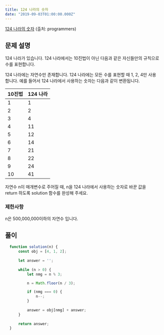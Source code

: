 ```yaml
---
title: 124 나라의 숫자
date: "2019-09-03T01:00:00.000Z"
---
```


[124 나라의 숫자](https://programmers.co.kr/learn/courses/30/lessons/12899) (출처: programmers)

## 문제 설명
124 나라가 있습니다. 124 나라에서는 10진법이 아닌 다음과 같은 자신들만의 규칙으로 수를 표현합니다.

124 나라에는 자연수만 존재합니다.
124 나라에는 모든 수를 표현할 때 1, 2, 4만 사용합니다.
예를 들어서 124 나라에서 사용하는 숫자는 다음과 같이 변환됩니다.

|10진법|124 나라|
|-|-|
|1|1|
|2|2|
|3|4|
|4|11|
|5|12|
|6|14|
|7|21|
|8|22|
|9|24|
|10|41|

자연수 n이 매개변수로 주어질 때, n을 124 나라에서 사용하는 숫자로 바꾼 값을 return 하도록 solution 함수를 완성해 주세요.

### 제한사항
n은 500,000,000이하의 자연수 입니다.

## 풀이
```javascript
  function solution(n) {
      const obj = [4, 1, 2];
      
      let answer = '';
      
      while (n > 0) {
          let nmg = n % 3;

          n = Math.floor(n / 3);

          if (nmg === 0) {
              n--;
          }
          
          answer = obj[nmg] + answer;
      }
      
      return answer;
  }
```